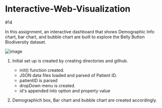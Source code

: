 # Interactive-Web-Visualization
#14


In this assignment, an interactive dashboard that shows Demographic Info chart, bar chart, and bubble chart are built to explore the Belly Button Biodiversity dataset.

![image](https://user-images.githubusercontent.com/67448948/131385184-5ca6ca03-4bfc-4c3f-8545-87ef7815610d.png)


1. Initial set up is created by creating directories and github.

    * init() function created. 
    * JSON data files loaded and parsed of Patient ID.
    * patientID is parsed
    * dropDown menu is created. 
    * id's appended into option and property value
2. Demographich box, Bar chart and bubble chart are created accordingly. 

